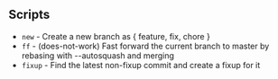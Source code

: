 ## Scripts

* `new` - Create a new branch as { feature, fix, chore }
* `ff` - (does-not-work) Fast forward the current branch to master by rebasing with --autosquash and merging
* `fixup` - Find the latest non-fixup commit and create a fixup for it
